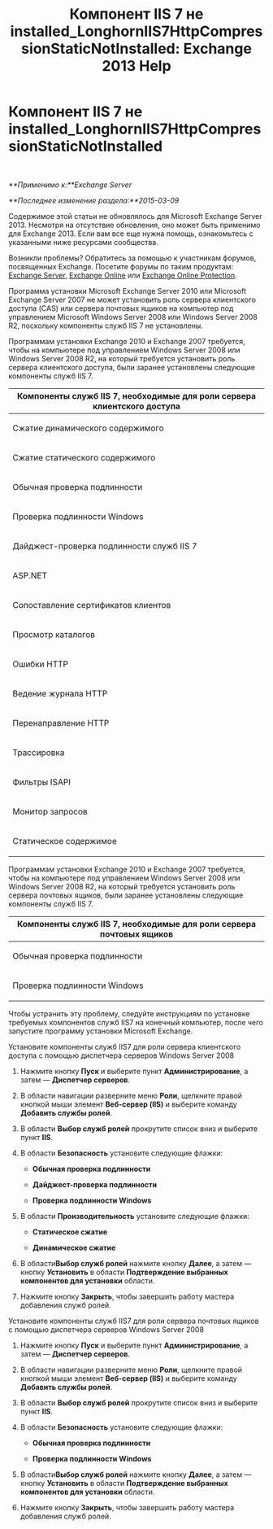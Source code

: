 ﻿---
title: 'Компонент IIS 7 не installed_LonghornIIS7HttpCompressionStaticNotInstalled: Exchange 2013 Help'
TOCTitle: Компонент IIS 7 не installed_LonghornIIS7HttpCompressionStaticNotInstalled
ms:assetid: 87fb8068-8c11-45cd-b18c-7d4ba97dedda
ms:mtpsurl: https://technet.microsoft.com/ru-ru/library/ms.exch.setupreadiness.longhorniis7httpcompressionstaticnotinstalled(v=EXCHG.150)
ms:contentKeyID: 50488542
ms.date: 05/22/2018
mtps_version: v=EXCHG.150
ms.translationtype: MT
---

# Компонент IIS 7 не installed\_LonghornIIS7HttpCompressionStaticNotInstalled

 

_**Применимо к:**Exchange Server_

_**Последнее изменение раздела:**2015-03-09_

Содержимое этой статьи не обновлялось для Microsoft Exchange Server 2013. Несмотря на отсутствие обновления, оно может быть применимо для Exchange 2013. Если вам все еще нужна помощь, ознакомьтесь с указанными ниже ресурсами сообщества.

Возникли проблемы? Обратитесь за помощью к участникам форумов, посвященных Exchange. Посетите форумы по таким продуктам: [Exchange Server](https://go.microsoft.com/fwlink/p/?linkid=60612), [Exchange Online](https://go.microsoft.com/fwlink/p/?linkid=267542) или [Exchange Online Protection](https://go.microsoft.com/fwlink/p/?linkid=285351).

Программа установки Microsoft Exchange Server 2010 или Microsoft Exchange Server 2007 не может установить роль сервера клиентского доступа (CAS) или сервера почтовых ящиков на компьютер под управлением Microsoft Windows Server 2008 или Windows Server 2008 R2, поскольку компоненты служб IIS 7 не установлены.

Программам установки Exchange 2010 и Exchange 2007 требуется, чтобы на компьютере под управлением Windows Server 2008 или Windows Server 2008 R2, на который требуется установить роль сервера клиентского доступа, были заранее установлены следующие компоненты служб IIS 7.


<table>
<colgroup>
<col style="width: 100%" />
</colgroup>
<thead>
<tr class="header">
<th><strong>Компоненты служб IIS 7, необходимые для роли сервера клиентского доступа</strong></th>
</tr>
</thead>
<tbody>
<tr class="odd">
<td><p>Сжатие динамического содержимого</p></td>
</tr>
<tr class="even">
<td><p>Сжатие статического содержимого</p></td>
</tr>
<tr class="odd">
<td><p>Обычная проверка подлинности</p></td>
</tr>
<tr class="even">
<td><p>Проверка подлинности Windows</p></td>
</tr>
<tr class="odd">
<td><p>Дайджест-проверка подлинности служб IIS 7</p></td>
</tr>
<tr class="even">
<td><p>ASP.NET</p></td>
</tr>
<tr class="odd">
<td><p>Сопоставление сертификатов клиентов</p></td>
</tr>
<tr class="even">
<td><p>Просмотр каталогов</p></td>
</tr>
<tr class="odd">
<td><p>Ошибки HTTP</p></td>
</tr>
<tr class="even">
<td><p>Ведение журнала HTTP</p></td>
</tr>
<tr class="odd">
<td><p>Перенаправление HTTP</p></td>
</tr>
<tr class="even">
<td><p>Трассировка</p></td>
</tr>
<tr class="odd">
<td><p>Фильтры ISAPI</p></td>
</tr>
<tr class="even">
<td><p>Монитор запросов</p></td>
</tr>
<tr class="odd">
<td><p>Статическое содержимое</p></td>
</tr>
</tbody>
</table>


Программам установки Exchange 2010 и Exchange 2007 требуется, чтобы на компьютере под управлением Windows Server 2008 или Windows Server 2008 R2, на который требуется установить роль сервера почтовых ящиков, были заранее установлены следующие компоненты служб IIS 7.


<table>
<colgroup>
<col style="width: 100%" />
</colgroup>
<thead>
<tr class="header">
<th><strong>Компоненты служб IIS 7, необходимые для роли сервера почтовых ящиков</strong></th>
</tr>
</thead>
<tbody>
<tr class="odd">
<td><p>Обычная проверка подлинности</p></td>
</tr>
<tr class="even">
<td><p>Проверка подлинности Windows</p></td>
</tr>
</tbody>
</table>


Чтобы устранить эту проблему, следуйте инструкциям по установке требуемых компонентов служб IIS7 на конечный компьютер, после чего запустите программу установки Microsoft Exchange.

Установите компоненты служб IIS7 для роли сервера клиентского доступа с помощью диспетчера серверов Windows Server 2008

1.  Нажмите кнопку **Пуск** и выберите пункт **Администрирование**, а затем — **Диспетчер серверов**.

2.  В области навигации разверните меню **Роли**, щелкните правой кнопкой мыши элемент **Веб-сервер (IIS)** и выберите команду **Добавить службы ролей**.

3.  В области **Выбор служб ролей** прокрутите список вниз и выберите пункт **IIS**.

4.  В области **Безопасность** установите следующие флажки:
    
      - **Обычная проверка подлинности**
    
      - **Дайджест-проверка подлинности**
    
      - **Проверка подлинности Windows**

5.  В области **Производительность** установите следующие флажки:
    
      - **Статическое сжатие**
    
      - **Динамическое сжатие**

6.  В области**Выбор служб ролей** нажмите кнопку **Далее**, а затем — кнопку **Установить** в области **Подтверждение выбранных компонентов для установки** области.

7.  Нажмите кнопку **Закрыть**, чтобы завершить работу мастера добавления служб ролей.

Установите компоненты служб IIS7 для роли сервера почтовых ящиков с помощью диспетчера серверов Windows Server 2008

1.  Нажмите кнопку **Пуск** и выберите пункт **Администрирование**, а затем — **Диспетчер серверов**.

2.  В области навигации разверните меню **Роли**, щелкните правой кнопкой мыши элемент **Веб-сервер (IIS)** и выберите команду **Добавить службы ролей**.

3.  В области **Выбор служб ролей** прокрутите список вниз и выберите пункт **IIS**.

4.  В области **Безопасность** установите следующие флажки:
    
      - **Обычная проверка подлинности**
    
      - **Проверка подлинности Windows**

5.  В области**Выбор служб ролей** нажмите кнопку **Далее**, а затем — кнопку **Установить** в области **Подтверждение выбранных компонентов для установки** области.

6.  Нажмите кнопку **Закрыть**, чтобы завершить работу мастера добавления служб ролей.

